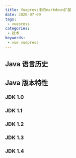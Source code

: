 ```yaml
---
title: Vuepress中的markdown扩展
date: 2020-07-09
tags:
 - vuepress
categories:
 - 技术
keywords:
 - vue vuepress
---
```


## Java 语言历史

## Java 版本特性

### JDK 1.0
### JDK 1.1
### JDK 1.2
### JDK 1.3
### JDK 1.4

